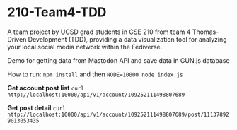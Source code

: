 # 210-Team4-TDD
A team project by UCSD grad students in CSE 210 from team 4 Thomas-Driven Development (TDD), providing a data visualization tool for analyzing your local social media network within the Fediverse.

Demo for getting data from Mastodon API and save data in GUN.js database

How to run:
`npm install` and then
`NODE=10000 node index.js`

**Get account post list**
`curl http://localhost:10000/api/v1/account/109252111498807689`

**Get post detail**
`curl http://localhost:10000/api/v1/account/109252111498807689/post/111378929013053435`
